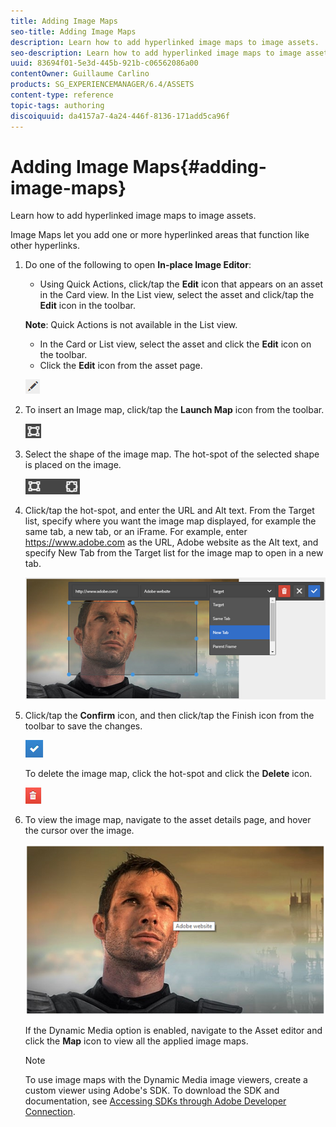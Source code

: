 ```yaml
---
title: Adding Image Maps
seo-title: Adding Image Maps
description: Learn how to add hyperlinked image maps to image assets.
seo-description: Learn how to add hyperlinked image maps to image assets.
uuid: 83694f01-5e3d-445b-921b-c06562086a00
contentOwner: Guillaume Carlino
products: SG_EXPERIENCEMANAGER/6.4/ASSETS
content-type: reference
topic-tags: authoring
discoiquuid: da4157a7-4a24-446f-8136-171add5ca96f
---
```


# Adding Image Maps{#adding-image-maps}

Learn how to add hyperlinked image maps to image assets.

Image Maps let you add one or more hyperlinked areas that function like other hyperlinks.

1. Do one of the following to open **In-place Image Editor**:

    * Using Quick Actions, click/tap the **Edit** icon that appears on an asset in the Card view. In the List view, select the asset and click/tap the **Edit** icon in the toolbar.

   **Note**: Quick Actions is not available in the List view.

    * In the Card or List view, select the asset and click the **Edit** icon on the toolbar.
    * Click the **Edit** icon from the asset page.

   ![chlimage_1-420](assets/chlimage_1-420.png)

1. To insert an Image map, click/tap the **Launch Map** icon from the toolbar.

   ![chlimage_1-421](assets/chlimage_1-421.png)

1. Select the shape of the image map. The hot-spot of the selected shape is placed on the image.

   ![chlimage_1-422](assets/chlimage_1-422.png)

1. Click/tap the hot-spot, and enter the URL and Alt text. From the Target list, specify where you want the image map displayed, for example the same tab, a new tab, or an iFrame. For example, enter https://www.adobe.com as the URL, Adobe website as the Alt text, and specify New Tab from the Target list for the image map to open in a new tab.

   ![chlimage_1-423](assets/chlimage_1-423.png)

1. Click/tap the **Confirm** icon, and then click/tap the Finish icon from the toolbar to save the changes.

   ![chlimage_1-424](assets/chlimage_1-424.png)

   To delete the image map, click the hot-spot and click the **Delete** icon.

   ![chlimage_1-425](assets/chlimage_1-425.png)

1. To view the image map, navigate to the asset details page, and hover the cursor over the image.

   ![chlimage_1-426](assets/chlimage_1-426.png)

   If the Dynamic Media option is enabled, navigate to the Asset editor and click the **Map** icon to view all the applied image maps.

   >[!NOTE]
   >
   >To use image maps with the Dynamic Media image viewers, create a custom viewer using Adobe's SDK. To download the SDK and documentation, see [Accessing SDKs through Adobe Developer Connection](https://help.adobe.com/en_US/scene7/using/WSd4272150f67705c11b002eec12fcba4dee6-8000.html).

